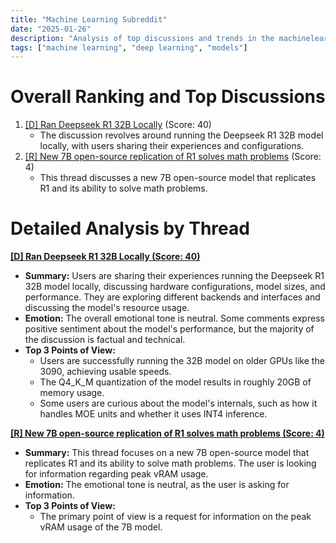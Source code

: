 ```yaml
---
title: "Machine Learning Subreddit"
date: "2025-01-26"
description: "Analysis of top discussions and trends in the machinelearning subreddit"
tags: ["machine learning", "deep learning", "models"]
---
```


# Overall Ranking and Top Discussions
1.  [[D] Ran Deepseek R1 32B Locally](https://i.redd.it/ymdkdlj9rcfe1.jpeg) (Score: 40)
    *  The discussion revolves around running the Deepseek R1 32B model locally, with users sharing their experiences and configurations.
2.  [[R] New 7B open-source replication of R1 solves math problems](https://hkust-nlp.notion.site/simplerl-reason) (Score: 4)
    *  This thread discusses a new 7B open-source model that replicates R1 and its ability to solve math problems.

# Detailed Analysis by Thread
**[ [D] Ran Deepseek R1 32B Locally (Score: 40)](https://i.redd.it/ymdkdlj9rcfe1.jpeg)**
*   **Summary:**  Users are sharing their experiences running the Deepseek R1 32B model locally, discussing hardware configurations, model sizes, and performance. They are exploring different backends and interfaces and discussing the model's resource usage.
*   **Emotion:** The overall emotional tone is neutral. Some comments express positive sentiment about the model's performance, but the majority of the discussion is factual and technical.
*   **Top 3 Points of View:**
    *   Users are successfully running the 32B model on older GPUs like the 3090, achieving usable speeds.
    *   The Q4_K_M quantization of the model results in roughly 20GB of memory usage.
    *   Some users are curious about the model's internals, such as how it handles MOE units and whether it uses INT4 inference.

**[ [R] New 7B open-source replication of R1 solves math problems (Score: 4)](https://hkust-nlp.notion.site/simplerl-reason)**
*   **Summary:** This thread focuses on a new 7B open-source model that replicates R1 and its ability to solve math problems. The user is looking for information regarding peak vRAM usage.
*   **Emotion:** The emotional tone is neutral, as the user is asking for information.
*   **Top 3 Points of View:**
    *   The primary point of view is a request for information on the peak vRAM usage of the 7B model.
